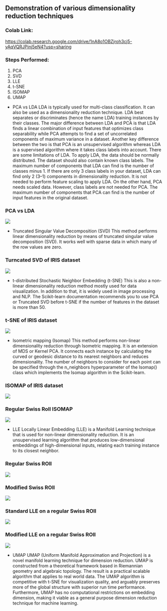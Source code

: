 ## **Demonstration of various dimensionality reduction techniques**

### Colab Link:
https://colab.research.google.com/drive/1nA8o1OBZjroh3cj5-yAqVQRJPinj5eN4?usp=sharing


### Steps Performed:
1. PCA
2. SVD
3. LLE
4. t-SNE
5. ISOMAP
6. UMAP


* PCA vs LDA LDA is typically used for multi-class classification. It can also be used as a dimensionality reduction technique. LDA best separates or discriminates (hence the name LDA) training instances by their classes. The major difference between LDA and PCA is that LDA finds a linear combination of input features that optimizes class separability while PCA attempts to find a set of uncorrelated components of maximum variance in a dataset. Another key difference between the two is that PCA is an unsupervised algorithm whereas LDA is a supervised algorithm where it takes class labels into account. There are some limitations of LDA. To apply LDA, the data should be normally distributed. The dataset should also contain known class labels. The maximum number of components that LDA can find is the number of classes minus 1. If there are only 3 class labels in your dataset, LDA can find only 2 (3–1) components in dimensionality reduction. It is not needed to perform feature scaling to apply LDA. On the other hand, PCA needs scaled data. However, class labels are not needed for PCA. The maximum number of components that PCA can find is the number of input features in the original dataset.

### PCA vs LDA

![](PCAvsLDA.jpeg)


* Truncated Singular Value Decomposition (SVD) This method performs linear dimensionality reduction by means of truncated singular value decomposition (SVD). It works well with sparse data in which many of the row values are zero.

### Turncated SVD of IRIS dataset

![](SVD.jpeg)

* t-distributed Stochastic Neighbor Embedding (t-SNE) This is also a non-linear dimensionality reduction method mostly used for data visualization. In addition to that, it is widely used in image processing and NLP. The Scikit-learn documentation recommends you to use PCA or Truncated SVD before t-SNE if the number of features in the dataset is more than 50.

### t-SNE of IRIS dataset

![](t-SNE.jpeg)


* Isometric mapping (Isomap) This method performs non-linear dimensionality reduction through Isometric mapping. It is an extension of MDS or Kernel PCA. It connects each instance by calculating the curved or geodesic distance to its nearest neighbors and reduces dimensionality. The number of neighbors to consider for each point can be specified through the n_neighbors hyperparameter of the Isomap() class which implements the Isomap algorithm in the Scikit-learn.

### ISOMAP of IRIS dataset

![](isomap.jpeg)

### Regular Swiss Roll ISOMAP

![](isomap_swissroll.jpeg)

* LLE
Locally Linear Embedding (LLE) is a Manifold Learning technique that is used for non-linear dimensionality reduction. It is an unsupervised learning algorithm that produces low-dimensional embeddings of high-dimensional inputs, relating each training instance to its closest neighbor.

### Regular Swiss ROll
![](regularswissroll.jpeg)

### Modified Swiss ROll
![](Modifiedswissroll.jpeg)

### Standard LLE on a regular Swiss ROll
![](LLE.jpeg)

### Modified LLE on a regular Swiss ROll
![](modified_lle.jpeg)

* UMAP
UMAP (Uniform Manifold Approximation and Projection) is a novel manifold learning technique for dimension reduction. UMAP is constructed from a theoretical framework based in Riemannian geometry and algebraic topology. The result is a practical scalable algorithm that applies to real world data. The UMAP algorithm is competitive with t-SNE for visualization quality, and arguably preserves more of the global structure with superior run time performance. Furthermore, UMAP has no computational restrictions on embedding dimension, making it viable as a general purpose dimension reduction technique for machine learning.
